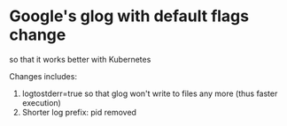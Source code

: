 # Google's glog with default flags change 

so that it works better with Kubernetes

Changes includes: 

1. logtostderr=true so that glog won't write to files any more (thus faster execution)
2. Shorter log prefix: pid removed

